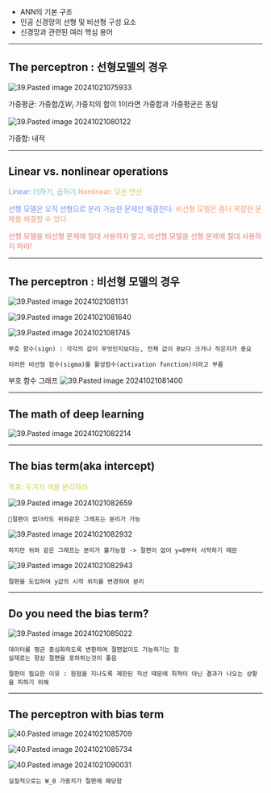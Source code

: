 - ANN의 기본 구조
- 인공 신경망의 선형 및 비선형 구성 요소
- 신경망과 관련된 여러 핵심 용어

----
## The perceptron : 선형모델의 경우

![39.Pasted image 20241021075933](../pic/7.%20ANNs/39.Pasted%20image%2020241021075933.png)

가중평균: 가중합/$\sum W_i$
	가중치의 합이 1이라면 가중합과 가중평균은 동일

![39.Pasted image 20241021080122](../pic/7.%20ANNs/39.Pasted%20image%2020241021080122.png)

가중합: 내적

---
## Linear vs. nonlinear operations

<span style="color:rgb(118, 147, 234)">Linear:</span> <span style="color:rgb(116, 195, 194)">더하기, 곱하기</span>
<span style="color:rgb(236, 158, 111)">Nonlinear:</span> <span style="color:rgb(205, 205, 81)">모든 연산</span> 

<span style="color:rgb(118, 147, 234)">선형 모델은 오직 선형으로 분리 가능한 문제만 해결한다.</span> 
<span style="color:rgb(236, 158, 111)">비선형 모델은 좀더 복잡한 문제를 해결할 수 있다.</span> 

<span style="color:rgb(230, 122, 122)">선형 모델을 비선형 문제에 절대 사용하지 말고,</span>
<span style="color:rgb(230, 122, 122)">비선형 모델을 선형 문제에 절대 사용하지 마라!</span> 

---
## The perceptron : 비선형 모델의 경우

![39.Pasted image 20241021081131](../pic/7.%20ANNs/39.Pasted%20image%2020241021081131.png)

![39.Pasted image 20241021081640](../pic/7.%20ANNs/39.Pasted%20image%2020241021081640.png)

![39.Pasted image 20241021081745](../pic/7.%20ANNs/39.Pasted%20image%2020241021081745.png)

	부호 함수(sign) : 각각의 값이 무엇인지보다는, 전체 값이 0보다 크거나 작은지가 중요

	이러한 비선형 함수(sigma)를 활성함수(activation function)이라고 부름

부호 함수 그래프
![39.Pasted image 20241021081400](../pic/7.%20ANNs/39.Pasted%20image%2020241021081400.png)

---
## The math of deep learning

![39.Pasted image 20241021082214](../pic/7.%20ANNs/39.Pasted%20image%2020241021082214.png)

---
## The bias term(aka intercept)

<span style="color:rgb(205, 205, 81)">목표: 두가지 색을 분리하라</span> 

![39.Pasted image 20241021082659](../pic/7.%20ANNs/39.Pasted%20image%2020241021082659.png)

	절편이 없더라도 위와같은 그래프는 분리가 가능

![39.Pasted image 20241021082932](../pic/7.%20ANNs/39.Pasted%20image%2020241021082932.png)

	하지만 위와 같은 그래프는 분리가 불가능함 -> 절편이 없어 y=0부터 시작하기 때문

![39.Pasted image 20241021082943](../pic/7.%20ANNs/39.Pasted%20image%2020241021082943.png)

	절편을 도입하여 y값의 시작 위치를 변경하여 분리

---
## Do you need the bias term?

![39.Pasted image 20241021085022](../pic/7.%20ANNs/39.Pasted%20image%2020241021085022.png)

	데이터를 평균 중심화하도록 변환하여 절편없이도 가능하기는 함
	실제로는 항상 절편을 포하하는것이 좋음

	절편이 필요한 이유 : 원점을 지나도록 제한된 직선 때문에 최적이 아닌 결과가 나오는 상황을 피하기 위해 

---

## The perceptron with bias term

![40.Pasted image 20241021085709](../pic/7.%20ANNs/40.Pasted%20image%2020241021085709.png)

![40.Pasted image 20241021085734](../pic/7.%20ANNs/40.Pasted%20image%2020241021085734.png)

![40.Pasted image 20241021090031](../pic/7.%20ANNs/40.Pasted%20image%2020241021090031.png)

	실질적으로는 W_0 가중치가 절편에 해당함
